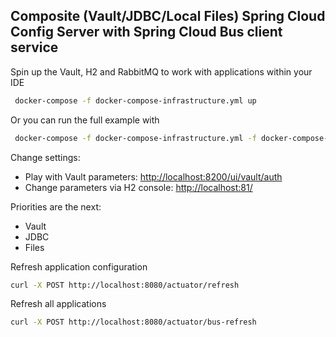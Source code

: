 ## Composite (Vault/JDBC/Local Files) Spring Cloud Config Server with Spring Cloud Bus client service
Spin up the Vault, H2 and RabbitMQ to work with applications within your IDE
```bash
 docker-compose -f docker-compose-infrastructure.yml up
```

Or you can run the full example with 

```bash
 docker-compose -f docker-compose-infrastructure.yml -f docker-compose-apps.yml up
```

Change settings:
  - Play with Vault parameters: [http://localhost:8200/ui/vault/auth](http://localhost:8200/ui/vault/auth)
  - Change parameters via H2 console: [http://localhost:81/](http://localhost:81/)
  
Priorities are the next:
  - Vault
  - JDBC
  - Files

Refresh application configuration
```bash
curl -X POST http://localhost:8080/actuator/refresh
```

Refresh all applications 
```bash
curl -X POST http://localhost:8080/actuator/bus-refresh
```